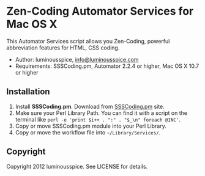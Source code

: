 # Zen-Coding Automator Services for Mac OS X #

This Automator Services script allows you Zen-Coding, powerful abbreviation features for HTML, CSS coding.

- Author: luminousspice, info@luminousspice.com
- Requirements: SSSCoding.pm, Automator 2.2.4 or higher, Mac OS X 10.7 or higher

## Installation ##

1. Install **SSSCoding.pm**. Download from [SSSCoding.pm](http://www.otchy.net/20100225/zen-coding-for-perl/) site.
2. Make sure your Perl Library Path. You can find it with a script on the terminal like `perl -e 'print $i++ . ":" . "$_\n" foreach @INC'`.
3. Copy or move SSSCoding.pm module into your Perl Library.
4. Copy or move the workflow file into `~/Library/Services/`.

## Copyright ##

Copyright 2012 luminousspice. See LICENSE for details.